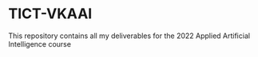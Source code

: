 # TICT-VKAAI

This repository contains all my deliverables for the 2022 Applied Artificial Intelligence course